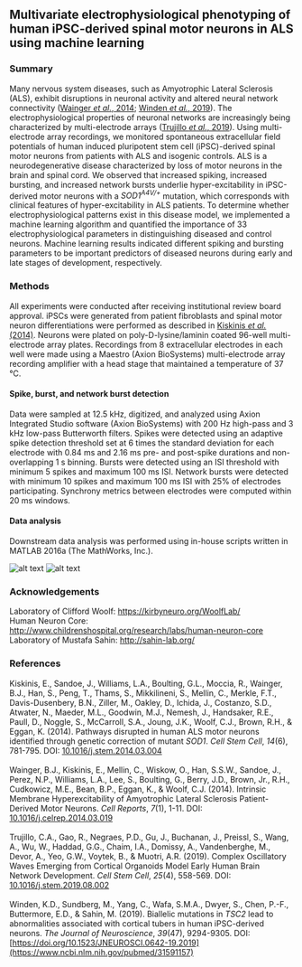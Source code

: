 ## Multivariate electrophysiological phenotyping of human iPSC-derived spinal motor neurons in ALS using machine learning

### Summary
Many nervous system diseases, such as Amyotrophic Lateral Sclerosis (ALS), exhibit disruptions in neuronal activity and altered neural network connectivity ([Wainger *et al.*, 2014](https://www.ncbi.nlm.nih.gov/pubmed/24703839); [Winden *et al.*, 2019](https://www.ncbi.nlm.nih.gov/pubmed/31591157)). The electrophysiological properties of neuronal networks are increasingly being characterized by multi-electrode arrays ([Trujillo *et al.*, 2019](https://www.ncbi.nlm.nih.gov/pubmed/31474560)). Using multi-electrode array recordings, we monitored spontaneous extracellular field potentials of human induced pluripotent stem cell (iPSC)-derived spinal motor neurons from patients with ALS and isogenic controls. ALS is a neurodegenerative disease characterized by loss of motor neurons in the brain and spinal cord. We observed that increased spiking, increased bursting, and increased network bursts underlie hyper-excitability in iPSC-derived motor neurons with a *SOD1<sup>A4V/+</sup>* mutation, which corresponds with clinical features of hyper-excitability in ALS patients. To determine whether electrophysiological patterns exist in this disease model, we implemented a machine learning algorithm and quantified the importance of 33 electrophysiological parameters in distinguishing diseased and control neurons. Machine learning results indicated different spiking and bursting parameters to be important predictors of diseased neurons during early and late stages of development, respectively.

### Methods
All experiments were conducted after receiving institutional review board approval. iPSCs were generated from patient fibroblasts and spinal motor neuron differentiations were performed as described in [Kiskinis *et al.* (2014)](https://pubmed.ncbi.nlm.nih.gov/24704492/). Neurons were plated on poly-D-lysine/laminin coated 96-well multi-electrode array plates. Recordings from 8 extracellular electrodes in each well were made using a Maestro (Axion BioSystems) multi-electrode array recording amplifier with a head stage that maintained a temperature of 37 &deg;C. 
#### Spike, burst, and network burst detection
Data were sampled at 12.5 kHz, digitized, and analyzed using Axion Integrated Studio software (Axion BioSystems) with 200 Hz high-pass and 3 kHz low-pass Butterworth filters. Spikes were detected using an adaptive spike detection threshold set at 6 times the standard deviation for each electrode with 0.84 ms and 2.16 ms pre- and post-spike durations and non-overlapping 1 s binning. Bursts were detected using an ISI threshold with minimum 5 spikes and maximum 100 ms ISI. Network bursts were detected with minimum 10 spikes and maximum 100 ms ISI with 25% of electrodes participating. Synchrony metrics between electrodes were computed within 20 ms windows.
#### Data analysis
Downstream data analysis was performed using in-house scripts written in MATLAB 2016a (The MathWorks, Inc.).

![alt text](https://github.com/syed-adil-wafa/MEA-phenotyping-of-ALS-motor-neurons/blob/master/figures/feature_importance.jpg)
![alt text](https://github.com/syed-adil-wafa/MEA-phenotyping-of-ALS-motor-neurons/blob/master/figures/ALS_electrophysiological_features.jpg)

### Acknowledgements
Laboratory of Clifford Woolf: https://kirbyneuro.org/WoolfLab/
<br/> Human Neuron Core: http://www.childrenshospital.org/research/labs/human-neuron-core
<br/> Laboratory of Mustafa Sahin: http://sahin-lab.org/

### References
Kiskinis, E., Sandoe, J., Williams, L.A., Boulting, G.L., Moccia, R., Wainger, B.J., Han, S., Peng, T., Thams, S., Mikkilineni, S., Mellin, C., Merkle, F.T., Davis-Dusenbery, B.N., Ziller, M., Oakley, D., Ichida, J., Costanzo, S.D., Atwater, N., Maeder, M.L., Goodwin, M.J., Nemesh, J., Handsaker, R.E., Paull, D., Noggle, S., McCarroll, S.A., Joung, J.K., Woolf, C.J., Brown, R.H., & Eggan, K. (2014). Pathways disrupted in human ALS motor neurons identified through genetic correction of mutant *SOD1*. *Cell Stem Cell*, *14*(6), 781-795. DOI: [10.1016/j.stem.2014.03.004](https://pubmed.ncbi.nlm.nih.gov/24704492/)
<br/>
<br/> Wainger, B.J., Kiskinis, E., Mellin, C., Wiskow, O., Han, S.S.W., Sandoe, J., Perez, N.P., Williams, L.A., Lee, S., Boulting, G., Berry, J.D., Brown, Jr., R.H., Cudkowicz, M.E., Bean, B.P., Eggan, K., & Woolf, C.J. (2014). Intrinsic Membrane Hyperexcitability of Amyotrophic Lateral Sclerosis Patient-Derived Motor Neurons. *Cell Reports*, *7*(1), 1-11. DOI: [10.1016/j.celrep.2014.03.019](https://www.ncbi.nlm.nih.gov/pubmed/24703839)
<br/>
<br/> Trujillo, C.A., Gao, R., Negraes, P.D., Gu, J., Buchanan, J., Preissl, S., Wang, A., Wu, W., Haddad, G.G., Chaim, I.A., Domissy, A., Vandenberghe, M., Devor, A., Yeo, G.W., Voytek, B., & Muotri, A.R. (2019). Complex Oscillatory Waves Emerging from Cortical Organoids Model Early Human Brain Network Development. *Cell Stem Cell*, *25*(4), 558-569. DOI: [10.1016/j.stem.2019.08.002](https://www.ncbi.nlm.nih.gov/pubmed/31474560)
<br/>
<br/> Winden, K.D., Sundberg, M., Yang, C., Wafa, S.M.A., Dwyer, S., Chen, P.-F., Buttermore, E.D., & Sahin, M. (2019). Biallelic mutations in *TSC2* lead to abnormalities associated with cortical tubers in human iPSC-derived neurons. *The Journal of Neuroscience*, *39*(47), 9294-9305. DOI: [https://doi.org/10.1523/JNEUROSCI.0642-19.2019](https://www.ncbi.nlm.nih.gov/pubmed/31591157)

